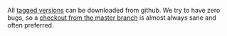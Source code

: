 All <a href="https://github.com/JohnLangford/vowpal_wabbit/tags">tagged versions</a> can be downloaded from github.  We try to have zero bugs, so a <a href="https://github.com/JohnLangford/vowpal_wabbit">checkout from the master branch</a> is almost always sane and often preferred.